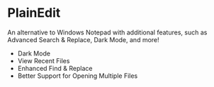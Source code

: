 # PlainEdit
An alternative to Windows Notepad with additional features, such as Advanced Search & Replace, Dark Mode, and more!

- Dark Mode
- View Recent Files
- Enhanced Find & Replace
- Better Support for Opening Multiple Files
